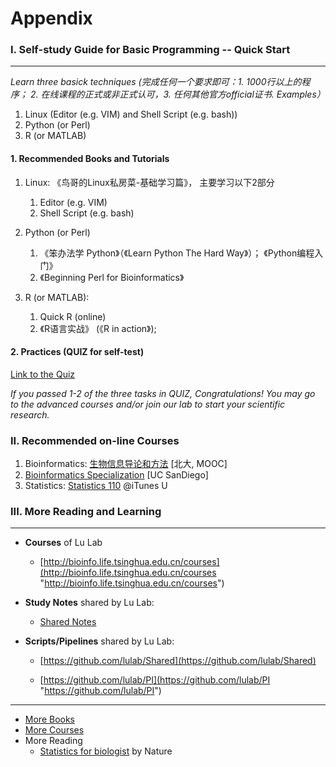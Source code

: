 # Appendix

### I. Self-study Guide for Basic Programming -- Quick Start

----

_Learn three basick techniques (完成任何一个要求即可：1. 1000行以上的程序； 2. 在线课程的正式或非正式认可，3. 任何其他官方official证书. Examples）_

1. Linux (Editor (e.g. VIM) and Shell Script (e.g. bash))
2. Python (or Perl)
3. R (or MATLAB)


#### 1. Recommended Books and Tutorials

1. Linux: 《鸟哥的Linux私房菜-基础学习篇》， 主要学习以下2部分  
   1. Editor \(e.g. VIM\)  
   2. Shell Script \(e.g. bash\)

2. Python \(or Perl\)  
   1. 《笨办法学 Python》（《Learn Python The Hard Way》）； 《Python编程入门》  
   2. 《Beginning Perl for Bioinformatics》

3. R \(or MATLAB\):  
   1. Quick R \(online\)  
   2. 《R语言实战》 \(《R in action》\);







#### 2. Practices (QUIZ for self-test) 
 
[Link to the Quiz](https://jianguoyun.com/p/Dam5hOYQ0NLuBRj4kQ4#dir=%2Fquiz::mode=0)

_If you passed 1-2 of the three tasks in QUIZ, Congratulations! You may go to the advanced courses and/or join our lab to start your scientific research._


### II. Recommended on-line Courses 


1. Bioinformatics: [生物信息导论和方法](https://www.coursera.org/course/pkubioinfo) [北大, MOOC]
2. [Bioinformatics Specialization](https://www.coursera.org/specializations/bioinformatics?utm_medium=courseDescripTop) [UC SanDiego]
3. Statistics: [Statistics 110](https://itunes.apple.com/us/course/statistics-110-probability/id502492375) @iTunes U








### III. More Reading and Learning

----


* **Courses** of Lu Lab

  * [http://bioinfo.life.tsinghua.edu.cn/courses](http://bioinfo.life.tsinghua.edu.cn/courses "http://bioinfo.life.tsinghua.edu.cn/courses")


* **Study Notes** shared by Lu Lab:

  * [Shared Notes](http://note.youdao.com/noteshare?id=da4a66a7cb6f483df5a529dbcb1ab2ef)


* **Scripts/Pipelines** shared by Lu Lab: 

  * [https://github.com/lulab/Shared](https://github.com/lulab/Shared)

  * [https://github.com/lulab/PI](https://github.com/lulab/PI "https://github.com/lulab/PI")



---

* [More Books](http://www.ncrnalab.org/wiki/index.php/Books_for_Bioinformatics_and_Genomics)
* [More Courses](http://www.ncrnalab.org/wiki/index.php/MOOC) 
* More Reading
  * [Statistics for biologist](http://www.nature.com/collections/qghhqm/) by Nature  










                                                                                                                                                                                                                                                                                                                                                                                                                                                                                                                                                                                                                                                                                                                                                                            